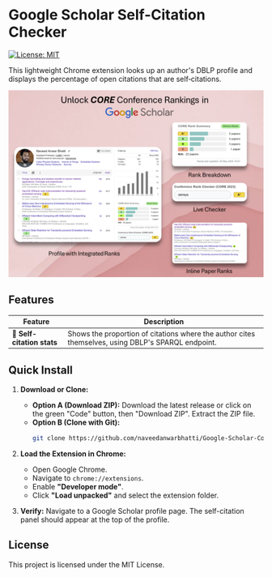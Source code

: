 # Google Scholar Self-Citation Checker

[![License: MIT](https://img.shields.io/badge/License-MIT-yellow.svg)](https://opensource.org/licenses/MIT)

This lightweight Chrome extension looks up an author's DBLP profile and displays the percentage of open citations that are self‑citations.

![Screenshot of Extension](Images/Screenshot.png)

## Features

| Feature | Description |
|---------|-------------|
| 🔄 **Self-citation stats** | Shows the proportion of citations where the author cites themselves, using DBLP's SPARQL endpoint. |

## Quick Install

1.  **Download or Clone:**
    *   **Option A (Download ZIP):** Download the latest release or click on the green "Code" button, then "Download ZIP". Extract the ZIP file.
    *   **Option B (Clone with Git):**
        ```bash
        git clone https://github.com/naveedanwarbhatti/Google-Scholar-Conference-Ranker.git
        ```

2.  **Load the Extension in Chrome:**
    *   Open Google Chrome.
    *   Navigate to `chrome://extensions`.
    *   Enable **"Developer mode"**.
    *   Click **"Load unpacked"** and select the extension folder.

3.  **Verify:** Navigate to a Google Scholar profile page. The self-citation panel should appear at the top of the profile.

## License

This project is licensed under the MIT License.

